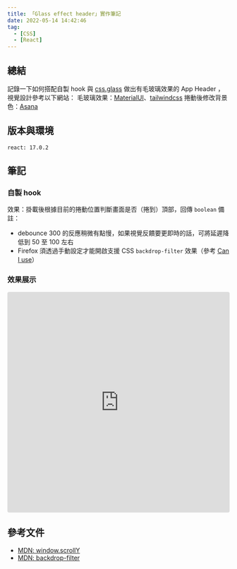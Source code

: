 ```yaml
---
title: 「Glass effect header」實作筆記
date: 2022-05-14 14:42:46
tag:
  - [CSS]
  - [React]
---
```


## 總結

記錄一下如何搭配自製 hook 與 [css.glass](https://css.glass/) 做出有毛玻璃效果的 App Header ，視覺設計參考以下網站：
毛玻璃效果：[MaterialUI](https://mui.com/)、[tailwindcss](https://tailwindcss.com/docs/installation)
捲動後修改背景色：[Asana](https://asana.com/?noredirect)

## 版本與環境

```
react: 17.0.2
```

## 筆記

### 自製 hook

<script src="https://gist.github.com/tzynwang/7409c396191607b250274efa9b04fbdd.js"></script>

效果：掛載後根據目前的捲動位置判斷畫面是否（捲到）頂部，回傳 `boolean`
備註：

- debounce 300 的反應稍微有點慢，如果視覺反饋要更即時的話，可將延遲降低到 50 至 100 左右
- Firefox 須透過手動設定才能開啟支援 CSS `backdrop-filter` 效果（參考 [Can I use](https://caniuse.com/?search=backdrop-filter)）

### 效果展示

<iframe src="https://codesandbox.io/embed/blue-night-cid40q?fontsize=14&hidenavigation=1&theme=dark"
     style="width:100%; height:500px; border:0; border-radius: 4px; overflow:hidden;"
     title="blue-night-cid40q"
     allow="accelerometer; ambient-light-sensor; camera; encrypted-media; geolocation; gyroscope; hid; microphone; midi; payment; usb; vr; xr-spatial-tracking"
     sandbox="allow-forms allow-modals allow-popups allow-presentation allow-same-origin allow-scripts"
   ></iframe>

## 參考文件

- [MDN: window.scrollY](https://developer.mozilla.org/en-US/docs/Web/API/Window/scrollY)
- [MDN: backdrop-filter](https://developer.mozilla.org/en-US/docs/Web/CSS/backdrop-filter)
